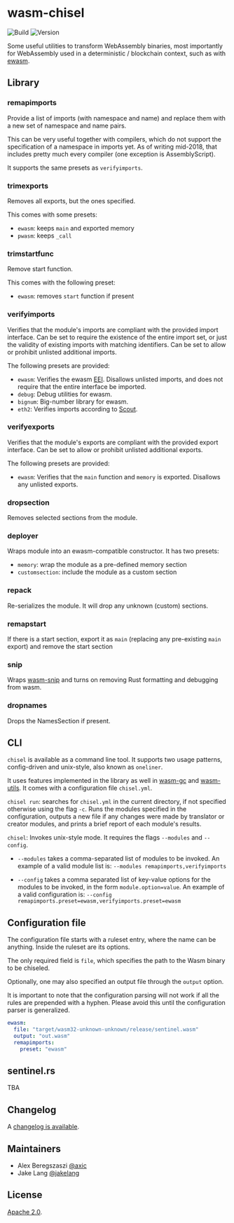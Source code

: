 # wasm-chisel

![Build](https://circleci.com/gh/wasmx/wasm-chisel.svg?style=shield&circle-token=:circle-token)
![Version](https://img.shields.io/crates/v/chisel.svg)

Some useful utilities to transform WebAssembly binaries, most importantly for WebAssembly used in a deterministic / blockchain context,
such as with [ewasm].

## Library

### remapimports

Provide a list of imports (with namespace and name) and replace them with a new set of namespace and name pairs.

This can be very useful together with compilers, which do not support the specification of a namespace in imports yet. As of writing mid-2018,
that includes pretty much every compiler (one exception is AssemblyScript).

It supports the same presets as `verifyimports`.

### trimexports

Removes all exports, but the ones specified.

This comes with some presets:
- `ewasm`: keeps `main` and exported memory
- `pwasm`: keeps `_call`

### trimstartfunc

Remove start function.

This comes with the following preset:
- `ewasm`: removes `start` function if present

### verifyimports

Verifies that the module's imports are compliant with the provided import interface.
Can be set to require the existence of the entire import set, or just the validity of existing imports with matching identifiers.
Can be set to allow or prohibit unlisted additional imports.

The following presets are provided:
- `ewasm`: Verifies the ewasm [EEI](https://github.com/ewasm/design/blob/master/eth_interface.md). Disallows unlisted imports, and does not require that the entire interface be imported.
- `debug`: Debug utilities for ewasm.
- `bignum`: Big-number library for ewasm.
- `eth2`: Verifies imports according to [Scout](https://github.com/ewasm/scout).

### verifyexports

Verifies that the module's exports are compliant with the provided export interface.
Can be set to allow or prohibit unlisted additional exports.

The following presets are provided:
- `ewasm`: Verifies that the `main` function and `memory` is exported. Disallows any unlisted exports.

### dropsection

Removes selected sections from the module.

### deployer

Wraps module into an ewasm-compatible constructor. It has two presets:
- `memory`: wrap the module as a pre-defined memory section
- `customsection`: include the module as a custom section

### repack

Re-serializes the module. It will drop any unknown (custom) sections.

### remapstart

If there is a start section, export it as `main` (replacing any pre-existing `main` export) and remove the start section

### snip

Wraps [wasm-snip](https://github.com/rustwasm/wasm-snip/) and turns on removing Rust formatting and debugging from wasm.

### dropnames

Drops the NamesSection if present.

## CLI

`chisel` is available as a command line tool. It supports two usage patterns, config-driven and unix-style, also known as `oneliner`.

It uses features implemented in the library as well in [wasm-gc] and [wasm-utils]. It comes with a configuration file `chisel.yml`.

`chisel run`: searches for `chisel.yml` in the current directory, if not specified otherwise using the flag `-c`. Runs the modules specified in the configuration, outputs a new file if any changes were made by translator or creator modules, and prints a brief report of each module's results.

`chisel`: Invokes unix-style mode. It requires the flags `--modules` and `--config`.

- `--modules` takes a comma-separated list of modules to be invoked. An example of a valid module list is: `--modules remapimports,verifyimports`

- `--config` takes a comma separated list of key-value options for the modules to be invoked, in the form `module.option=value`. An example of a valid configuration is: `--config remapimports.preset=ewasm,verifyimports.preset=ewasm`

## Configuration file

The configuration file starts with a ruleset entry, where the name can be anything. Inside the ruleset are its options.

The only required field is `file`, which specifies the path to the Wasm binary to be chiseled.

Optionally, one may also specified an output file through the `output` option.

It is important to note that the configuration parsing will not work if all the rules are prepended with a hyphen. Please avoid this until the configuration parser is generalized.

```yaml
ewasm:
  file: "target/wasm32-unknown-unknown/release/sentinel.wasm"
  output: "out.wasm"
  remapimports:
    preset: "ewasm"
```

## sentinel.rs

TBA

## Changelog

A [changelog is available](CHANGELOG.md).

## Maintainers

* Alex Beregszaszi [@axic]
* Jake Lang [@jakelang]

## License

[Apache 2.0](LICENSE).

[@axic]: https://github.com/axic
[@jakelang]: https://github.com/jakelang
[ewasm]: http://github.com/ewasm
[wasm-gc]: https://github.com/alexcrichton/wasm-gc
[wasm-utils]: https://github.com/paritytech/wasm-utils
